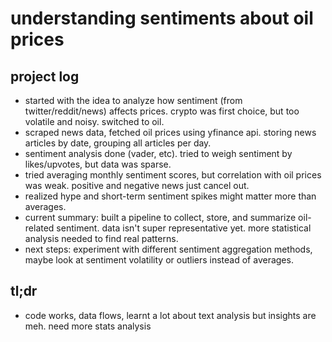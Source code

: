 # understanding sentiments about oil prices

## project log

- started with the idea to analyze how sentiment (from twitter/reddit/news) affects prices. crypto was first choice, but too volatile and noisy. switched to oil.
- scraped news data, fetched oil prices using yfinance api. storing news articles by date, grouping all articles per day.
- sentiment analysis done (vader, etc). tried to weigh sentiment by likes/upvotes, but data was sparse.
- tried averaging monthly sentiment scores, but correlation with oil prices was weak. positive and negative news just cancel out.
- realized hype and short-term sentiment spikes might matter more than averages.
- current summary: built a pipeline to collect, store, and summarize oil-related sentiment. data isn't super representative yet. more statistical analysis needed to find real patterns.
- next steps: experiment with different sentiment aggregation methods, maybe look at sentiment volatility or outliers instead of averages.

## tl;dr

- code works, data flows, learnt a lot about text analysis but insights are meh. need more stats analysis

